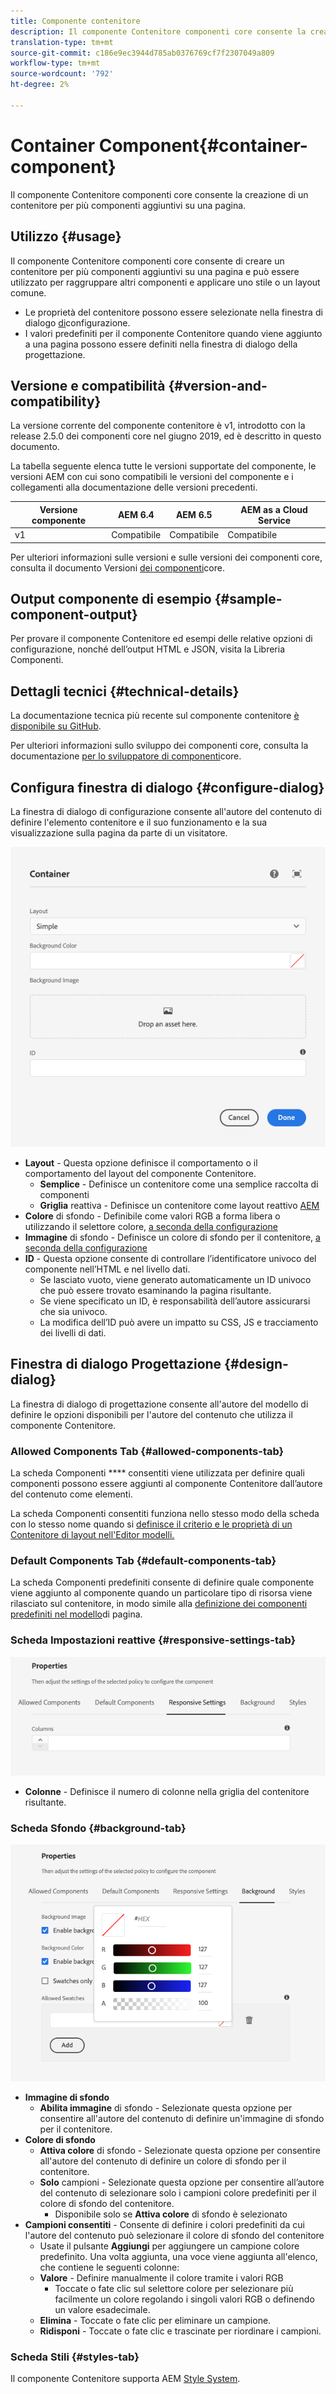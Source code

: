 ```yaml
---
title: Componente contenitore
description: Il componente Contenitore componenti core consente la creazione di un contenitore per più componenti aggiuntivi su una pagina.
translation-type: tm+mt
source-git-commit: c186e9ec3944d785ab0376769cf7f2307049a809
workflow-type: tm+mt
source-wordcount: '792'
ht-degree: 2%

---
```



# Container Component{#container-component}

Il componente Contenitore componenti core consente la creazione di un contenitore per più componenti aggiuntivi su una pagina.

## Utilizzo {#usage}

Il componente Contenitore componenti core consente di creare un contenitore per più componenti aggiuntivi su una pagina e può essere utilizzato per raggruppare altri componenti e applicare uno stile o un layout comune.

* Le proprietà del contenitore possono essere selezionate nella finestra di dialogo [di](#configure-dialog)configurazione.
* I valori predefiniti per il componente Contenitore quando viene aggiunto a una pagina possono essere definiti nella finestra di dialogo [](#design-dialog)della progettazione.

## Versione e compatibilità {#version-and-compatibility}

La versione corrente del componente contenitore è v1, introdotto con la release 2.5.0 dei componenti core nel giugno 2019, ed è descritto in questo documento.

La tabella seguente elenca tutte le versioni supportate del componente, le versioni AEM con cui sono compatibili le versioni del componente e i collegamenti alla documentazione delle versioni precedenti.

| Versione componente | AEM 6.4   | AEM 6.5 | AEM as a Cloud Service |
|--- |--- |---|---|
| v1 | Compatibile | Compatibile | Compatibile |

Per ulteriori informazioni sulle versioni e sulle versioni dei componenti core, consulta il documento Versioni [dei componenti](/help/versions.md)core.

## Output componente di esempio {#sample-component-output}

Per provare il componente Contenitore ed esempi delle relative opzioni di configurazione, nonché dell’output HTML e JSON, visita la Libreria [](https://adobe.com/go/aem_cmp_library_container)Componenti.

## Dettagli tecnici {#technical-details}

La documentazione tecnica più recente sul componente contenitore [è disponibile su GitHub](https://adobe.com/go/aem_cmp_tech_container_v1).

Per ulteriori informazioni sullo sviluppo dei componenti core, consulta la documentazione [per lo sviluppatore di componenti](/help/developing/overview.md)core.

## Configura finestra di dialogo {#configure-dialog}

La finestra di dialogo di configurazione consente all&#39;autore del contenuto di definire l&#39;elemento contenitore e il suo funzionamento e la sua visualizzazione sulla pagina da parte di un visitatore.

![Finestra di dialogo di modifica del componente contenitore](/help/assets/container-edit.png)

* **Layout** - Questa opzione definisce il comportamento o il comportamento del layout del componente Contenitore.
   * **Semplice** - Definisce un contenitore come una semplice raccolta di componenti
   * **Griglia** reattiva - Definisce un contenitore come layout reattivo [AEM](https://docs.adobe.com/content/help/en/experience-manager-cloud-service/sites/authoring/features/responsive-layout.html)
* **Colore** di sfondo - Definibile come valori RGB a forma libera o utilizzando il selettore colore, [a seconda della configurazione](#background-tab)
* **Immagine** di sfondo - Definisce un colore di sfondo per il contenitore, [a seconda della configurazione](#background-tab)
* **ID** - Questa opzione consente di controllare l’identificatore univoco del componente nell’HTML e nel livello [](/help/developing/data-layer/overview.md)dati.
   * Se lasciato vuoto, viene generato automaticamente un ID univoco che può essere trovato esaminando la pagina risultante.
   * Se viene specificato un ID, è responsabilità dell’autore assicurarsi che sia univoco.
   * La modifica dell’ID può avere un impatto su CSS, JS e tracciamento dei livelli di dati.

## Finestra di dialogo Progettazione {#design-dialog}

La finestra di dialogo di progettazione consente all&#39;autore del modello di definire le opzioni disponibili per l&#39;autore del contenuto che utilizza il componente Contenitore.

### Allowed Components Tab {#allowed-components-tab}

La scheda Componenti **** consentiti viene utilizzata per definire quali componenti possono essere aggiunti al componente Contenitore dall’autore del contenuto come elementi.

La scheda Componenti consentiti funziona nello stesso modo della scheda con lo stesso nome quando si [definisce il criterio e le proprietà di un Contenitore di layout nell&#39;Editor modelli.](https://docs.adobe.com/content/help/en/experience-manager-cloud-service/sites/authoring/features/templates.html)

### Default Components Tab {#default-components-tab}

La scheda Componenti predefiniti consente di definire quale componente viene aggiunto al componente quando un particolare tipo di risorsa viene rilasciato sul contenitore, in modo simile alla [definizione dei componenti predefiniti nel modello](https://docs.adobe.com/content/help/en/experience-manager-cloud-service/sites/authoring/features/templates.html)di pagina.

### Scheda Impostazioni reattive {#responsive-settings-tab}

![Scheda Impostazioni reattive della finestra di dialogo di progettazione del componente Contenitore](/help/assets/container-design-responsive.png)

* **Colonne** - Definisce il numero di colonne nella griglia del contenitore risultante.

### Scheda Sfondo {#background-tab}

![Scheda Sfondo della finestra di dialogo di progettazione del componente Contenitore](/help/assets/container-design-background.png)

* **Immagine di sfondo**
   * **Abilita immagine** di sfondo - Selezionate questa opzione per consentire all&#39;autore del contenuto di definire un&#39;immagine di sfondo per il contenitore.
* **Colore di sfondo**
   * **Attiva colore** di sfondo - Selezionate questa opzione per consentire all&#39;autore del contenuto di definire un colore di sfondo per il contenitore.
   * **Solo** campioni - Selezionate questa opzione per consentire all’autore del contenuto di selezionare solo i campioni colore predefiniti per il colore di sfondo del contenitore.
      * Disponibile solo se **Attiva colore** di sfondo è selezionato
* **Campioni consentiti** - Consente di definire i colori predefiniti da cui l&#39;autore del contenuto può selezionare il colore di sfondo del contenitore
   * Usate il pulsante **Aggiungi** per aggiungere un campione colore predefinito. Una volta aggiunta, una voce viene aggiunta all&#39;elenco, che contiene le seguenti colonne:
   * **Valore** - Definire manualmente il colore tramite i valori RGB
      * Toccate o fate clic sul selettore colore per selezionare più facilmente un colore regolando i singoli valori RGB o definendo un valore esadecimale.
   * **Elimina** - Toccate o fate clic per eliminare un campione.
   * **Ridisponi** - Toccate o fate clic e trascinate per riordinare i campioni.

### Scheda Stili {#styles-tab}

Il componente Contenitore supporta AEM [Style System](/help/get-started/authoring.md#component-styling).
